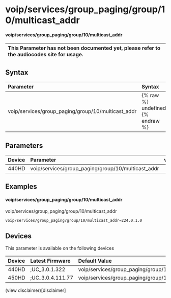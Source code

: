 ﻿---
description: voip/services/group_paging/group/10/multicast_addr
search:
    keywords: ['voip','services','group_paging','group','10','multicast_addr']
---

# voip/services/group_paging/group/10/multicast_addr

#### voip/services/group_paging/group/10/multicast_addr


| This Parameter has not been documented yet, please refer to the audiocodes site for usage.  |
| :--- |

## Syntax
| Parameter | Syntax |
| :--- | :--- |
|voip/services/group_paging/group/10/multicast_addr | {% raw %} undefined {% endraw %} |

## Parameters
|Device|Parameter|value|Description|
|:---|:---|:---|:---|
| 440HD | voip/services/group_paging/group/10/multicast_addr |  |  |

## Examples
#### voip/services/group_paging/group/10/multicast_addr

voip/services/group_paging/group/10/multicast_addr

```
voip/services/group_paging/group/10/multicast_addr=224.0.1.0
```

## Devices
This parameter is available on the following devices

| Device | Latest Firmware | Default Value |
|:---|:---|:---|
| 440HD | ;UC_3.0.1.322 | voip/services/group_paging/group/10/multicast_addr=224.0.1.0 
| 450HD | ;UC_3.0.4.111.77 | voip/services/group_paging/group/10/multicast_addr=224.0.1.0 

(view disclaimer)[disclaimer]
